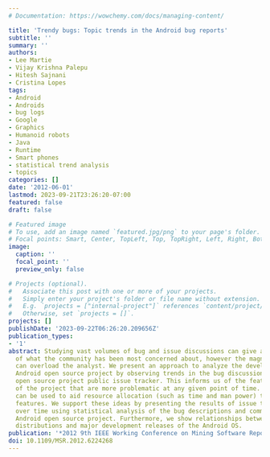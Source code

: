 ```yaml
---
# Documentation: https://wowchemy.com/docs/managing-content/

title: 'Trendy bugs: Topic trends in the Android bug reports'
subtitle: ''
summary: ''
authors:
- Lee Martie
- Vijay Krishna Palepu
- Hitesh Sajnani
- Cristina Lopes
tags:
- Android
- Androids
- bug logs
- Google
- Graphics
- Humanoid robots
- Java
- Runtime
- Smart phones
- statistical trend analysis
- topics
categories: []
date: '2012-06-01'
lastmod: 2023-09-21T23:26:20-07:00
featured: false
draft: false

# Featured image
# To use, add an image named `featured.jpg/png` to your page's folder.
# Focal points: Smart, Center, TopLeft, Top, TopRight, Left, Right, BottomLeft, Bottom, BottomRight.
image:
  caption: ''
  focal_point: ''
  preview_only: false

# Projects (optional).
#   Associate this post with one or more of your projects.
#   Simply enter your project's folder or file name without extension.
#   E.g. `projects = ["internal-project"]` references `content/project/deep-learning/index.md`.
#   Otherwise, set `projects = []`.
projects: []
publishDate: '2023-09-22T06:26:20.209656Z'
publication_types:
- '1'
abstract: Studying vast volumes of bug and issue discussions can give an understanding
  of what the community has been most concerned about, however the magnitude of documents
  can overload the analyst. We present an approach to analyze the development of the
  Android open source project by observing trends in the bug discussions in the Android
  open source project public issue tracker. This informs us of the features or parts
  of the project that are more problematic at any given point of time. In turn, this
  can be used to aid resource allocation (such as time and man power) to parts or
  features. We support these ideas by presenting the results of issue topic distributions
  over time using statistical analysis of the bug descriptions and comments for the
  Android open source project. Furthermore, we show relationships between those time
  distributions and major development releases of the Android OS.
publication: '*2012 9th IEEE Working Conference on Mining Software Repositories (MSR)*'
doi: 10.1109/MSR.2012.6224268
---
```

